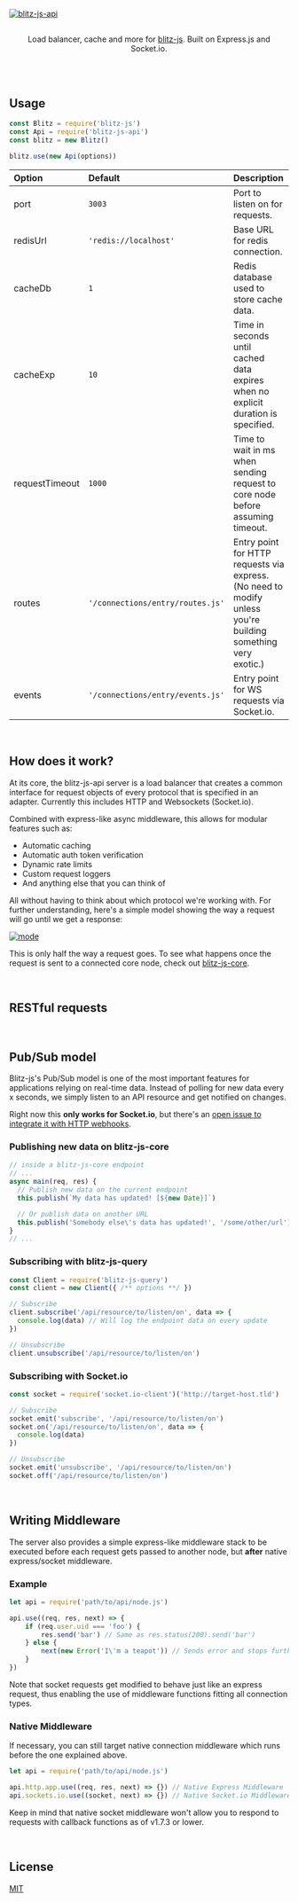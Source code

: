 
[![blitz-js-api](https://i.imgur.com/rtmexse.png)](https://github.com/nexus-devs)

##

<p align='center'>Load balancer, cache and more for <a href='https://github.com/nexus-devs/blitz-js'>blitz-js</a>. Built on Express.js
and Socket.io.</p>

<br>
<br>


## Usage
```js
const Blitz = require('blitz-js')
const Api = require('blitz-js-api')
const blitz = new Blitz()

blitz.use(new Api(options))
```
| Option        | Default       | Description   |
|:------------- |:------------- |:------------- |
| port   | `3003`   | Port to listen on for requests. |
| redisUrl | `'redis://localhost'` | Base URL for redis connection. |
| cacheDb | `1` | Redis database used to store cache data. |
| cacheExp | `10` | Time in seconds until cached data expires when no explicit duration is specified. |
| requestTimeout | `1000` | Time to wait in ms when sending request to core node before assuming timeout. |
| routes | `'/connections/entry/routes.js'` | Entry point for HTTP requests via express. (No need to modify unless you're building something very exotic.) |
| events | `'/connections/entry/events.js'` | Entry point for WS requests via Socket.io. |

<br>

## How does it work?
At its core, the blitz-js-api server is a load balancer that creates a common
interface for request objects of every protocol that is specified in an adapter.
Currently this includes HTTP and Websockets (Socket.io).

Combined with express-like async middleware, this allows for modular
features such as:
- Automatic caching
- Automatic auth token verification
- Dynamic rate limits
- Custom request loggers
- And anything else that you can think of

All without having to think about which protocol we're working with.
For further understanding, here's a simple model showing the way a request
will go until we get a response:

[![mode](https://i.imgur.com/9tH6ctn.png)](https://i.imgur.com/9tH6ctn.png)

This is only half the way a request goes. To see what happens once the request
is sent to a connected core node, check out [blitz-js-core](https://github.com/nexus-dev/blitz-js-core).

<br>

## RESTful requests

<br>

## Pub/Sub model
Blitz-js's Pub/Sub model is one of the most important features for applications
relying on real-time data. Instead of polling for new data every x seconds,
we simply listen to an API resource and get notified on changes.

Right now this **only works for Socket.io**, but there's an [open issue to integrate
it with HTTP webhooks](https://github.com/nexus-devs/blitz-js-api/issues/19).

### Publishing new data on blitz-js-core
```js
// inside a blitz-js-core endpoint
// ...
async main(req, res) {
  // Publish new data on the current endpoint
  this.publish(`My data has updated! [${new Date}]`)

  // Or publish data on another URL
  this.publish('Somebody else\'s data has updated!', '/some/other/url')
}
// ...
```

### Subscribing with blitz-js-query
```js
const Client = require('blitz-js-query')
const client = new Client({ /** options **/ })

// Subscribe
client.subscribe('/api/resource/to/listen/on', data => {
  console.log(data) // Will log the endpoint data on every update
})

// Unsubscribe
client.unsubscribe('/api/resource/to/listen/on')
```

### Subscribing with Socket.io
```js
const socket = require('socket.io-client')('http://target-host.tld')

// Subscribe
socket.emit('subscribe', '/api/resource/to/listen/on')
socket.on('/api/resource/to/listen/on', data => {
  console.log(data)
})

// Unsubscribe
socket.emit('unsubscribe', '/api/resource/to/listen/on')
socket.off('/api/resource/to/listen/on')
```

<br>

## Writing Middleware
The server also provides a simple express-like middleware stack to be executed before each request gets passed to another node, but **after** native express/socket middleware.<br>

### Example
```javascript
let api = require('path/to/api/node.js')

api.use((req, res, next) => {
    if (req.user.uid === 'foo') {
        res.send('bar') // Same as res.status(200).send('bar')
    } else {
        next(new Error('I\'m a teapot')) // Sends error and stops further actions
    }
})
```
Note that socket requests get modified to behave just like an express request, thus enabling the use of middleware functions fitting all connection types.

### Native Middleware
If necessary, you can still target native connection middleware which runs before the one explained above.
```javascript
let api = require('path/to/api/node.js')

api.http.app.use((req, res, next) => {}) // Native Express Middleware
api.sockets.io.use((socket, next) => {}) // Native Socket.io Middleware
```
Keep in mind that native socket middleware won't allow you to respond to requests with callback functions as of v1.7.3 or lower.

<br>

## License
[MIT](/LICENSE.md)
